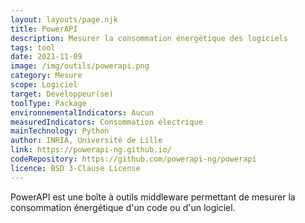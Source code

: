 ```yaml
---
layout: layouts/page.njk
title: PowerAPI
description: Mesurer la consommation énergétique des logiciels
tags: tool
date: 2021-11-09
image: /img/outils/powerapi.png
category: Mesure
scope: Logiciel
target: Développeur(se)
toolType: Package
environnementalIndicators: Aucun
measuredIndicators: Consommation électrique
mainTechnology: Python
author: INRIA, Université de Lille
link: https://powerapi-ng.github.io/
codeRepository: https://github.com/powerapi-ng/powerapi
licence: BSD 3-Clause License
---
```


PowerAPI est une boîte à outils middleware permettant de mesurer la consommation énergétique d'un code ou d'un logiciel.
